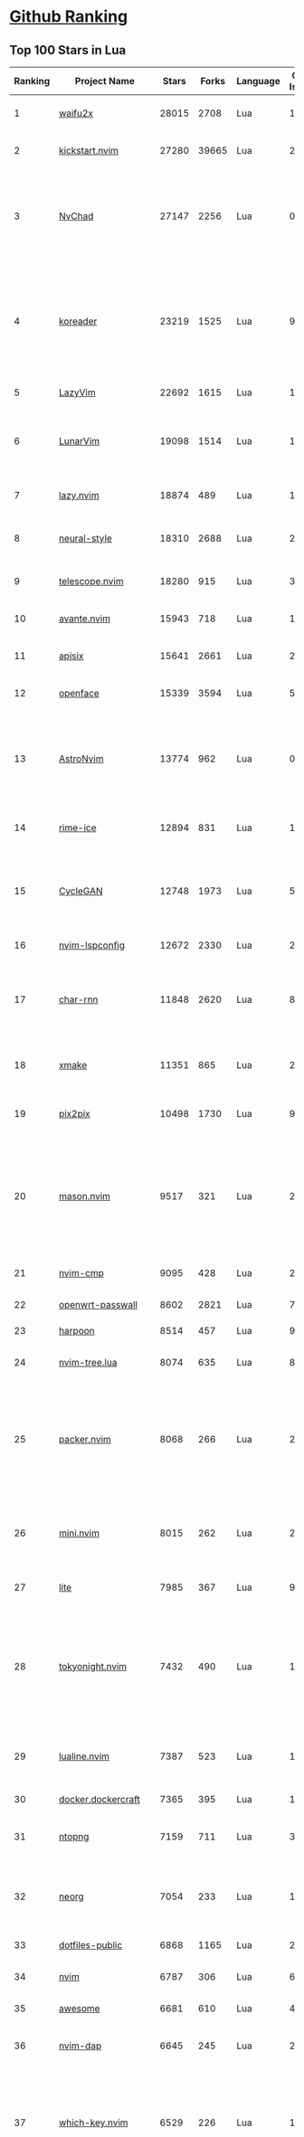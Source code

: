 [Github Ranking](../README.md)
==========

## Top 100 Stars in Lua

| Ranking | Project Name | Stars | Forks | Language | Open Issues | Description | Last Commit |
| ------- | ------------ | ----- | ----- | -------- | ----------- | ----------- | ----------- |
| 1 | [waifu2x](https://github.com/nagadomi/waifu2x) | 28015 | 2708 | Lua | 152 | Image Super-Resolution for Anime-Style Art | 2023-05-04T00:50:48Z |
| 2 | [kickstart.nvim](https://github.com/nvim-lua/kickstart.nvim) | 27280 | 39665 | Lua | 29 | A launch point for your personal nvim configuration | 2025-05-22T21:10:05Z |
| 3 | [NvChad](https://github.com/NvChad/NvChad) | 27147 | 2256 | Lua | 0 | Blazing fast Neovim framework providing solid defaults and a beautiful UI, enhancing your neovim experience. | 2025-09-20T00:57:51Z |
| 4 | [koreader](https://github.com/koreader/koreader) | 23219 | 1525 | Lua | 994 | An ebook reader application supporting PDF, DjVu, EPUB, FB2 and many more formats, running on Cervantes, Kindle, Kobo, PocketBook and Android devices | 2025-09-20T17:12:49Z |
| 5 | [LazyVim](https://github.com/LazyVim/LazyVim) | 22692 | 1615 | Lua | 1 | Neovim config for the lazy | 2025-09-20T15:04:35Z |
| 6 | [LunarVim](https://github.com/LunarVim/LunarVim) | 19098 | 1514 | Lua | 17 | 🌙 LunarVim is an IDE layer for Neovim. Completely free and community driven. | 2025-06-05T15:05:30Z |
| 7 | [lazy.nvim](https://github.com/folke/lazy.nvim) | 18874 | 489 | Lua | 13 | 💤 A modern plugin manager for Neovim | 2025-08-12T01:14:58Z |
| 8 | [neural-style](https://github.com/jcjohnson/neural-style) | 18310 | 2688 | Lua | 290 | Torch implementation of neural style algorithm | 2018-02-23T01:21:20Z |
| 9 | [telescope.nvim](https://github.com/nvim-telescope/telescope.nvim) | 18280 | 915 | Lua | 389 | Find, Filter, Preview, Pick. All lua, all the time. | 2025-05-12T01:21:28Z |
| 10 | [avante.nvim](https://github.com/yetone/avante.nvim) | 15943 | 718 | Lua | 130 | Use your Neovim like using Cursor AI IDE! | 2025-09-18T07:22:26Z |
| 11 | [apisix](https://github.com/apache/apisix) | 15641 | 2661 | Lua | 278 | The Cloud-Native API Gateway and AI Gateway | 2025-09-19T07:09:23Z |
| 12 | [openface](https://github.com/cmusatyalab/openface) | 15339 | 3594 | Lua | 5 | Face recognition with deep neural networks. | 2024-10-04T12:59:04Z |
| 13 | [AstroNvim](https://github.com/AstroNvim/AstroNvim) | 13774 | 962 | Lua | 0 | AstroNvim is an aesthetic and feature-rich neovim config that is extensible and easy to use with a great set of plugins  | 2025-09-18T19:22:21Z |
| 14 | [rime-ice](https://github.com/iDvel/rime-ice) | 12894 | 831 | Lua | 15 | Rime 配置：雾凇拼音 \| 长期维护的简体词库 | 2025-09-16T17:21:10Z |
| 15 | [CycleGAN](https://github.com/junyanz/CycleGAN) | 12748 | 1973 | Lua | 58 | Software that can generate photos from paintings,  turn horses into zebras,  perform style transfer, and more. | 2023-09-12T19:48:53Z |
| 16 | [nvim-lspconfig](https://github.com/neovim/nvim-lspconfig) | 12672 | 2330 | Lua | 23 | Quickstart configs for Nvim LSP | 2025-09-19T21:32:51Z |
| 17 | [char-rnn](https://github.com/karpathy/char-rnn) | 11848 | 2620 | Lua | 88 | Multi-layer Recurrent Neural Networks (LSTM, GRU, RNN) for character-level language models in Torch | 2023-10-24T17:15:27Z |
| 18 | [xmake](https://github.com/xmake-io/xmake) | 11351 | 865 | Lua | 223 | 🔥 A cross-platform build utility based on Lua | 2025-09-20T16:22:16Z |
| 19 | [pix2pix](https://github.com/phillipi/pix2pix) | 10498 | 1730 | Lua | 90 | Image-to-image translation with conditional adversarial nets | 2021-06-06T12:09:47Z |
| 20 | [mason.nvim](https://github.com/mason-org/mason.nvim) | 9517 | 321 | Lua | 242 | Portable package manager for Neovim that runs everywhere Neovim runs. Easily install and manage LSP servers, DAP servers, linters, and formatters. | 2025-08-07T04:52:33Z |
| 21 | [nvim-cmp](https://github.com/hrsh7th/nvim-cmp) | 9095 | 428 | Lua | 272 | A completion plugin for neovim coded in Lua. | 2025-04-13T03:23:19Z |
| 22 | [openwrt-passwall](https://github.com/xiaorouji/openwrt-passwall) | 8602 | 2821 | Lua | 7 | None | 2025-09-20T06:58:57Z |
| 23 | [harpoon](https://github.com/ThePrimeagen/harpoon) | 8514 | 457 | Lua | 93 | None | 2025-02-10T21:22:07Z |
| 24 | [nvim-tree.lua](https://github.com/nvim-tree/nvim-tree.lua) | 8074 | 635 | Lua | 87 | A file explorer tree for neovim written in lua | 2025-09-08T06:26:44Z |
| 25 | [packer.nvim](https://github.com/wbthomason/packer.nvim) | 8068 | 266 | Lua | 259 | A use-package inspired plugin manager for Neovim. Uses native packages, supports Luarocks dependencies, written in Lua, allows for expressive config | 2024-03-05T19:20:31Z |
| 26 | [mini.nvim](https://github.com/nvim-mini/mini.nvim) | 8015 | 262 | Lua | 29 | Library of 40+ independent Lua modules improving Neovim experience with minimal effort | 2025-09-20T14:54:08Z |
| 27 | [lite](https://github.com/rxi/lite) | 7985 | 367 | Lua | 91 | A lightweight text editor written in Lua | 2023-09-20T16:35:31Z |
| 28 | [tokyonight.nvim](https://github.com/folke/tokyonight.nvim) | 7432 | 490 | Lua | 1 | 🏙  A clean, dark Neovim theme written in Lua, with support for lsp, treesitter and lots of plugins. Includes additional themes for Kitty, Alacritty, iTerm and Fish. | 2025-09-17T21:03:20Z |
| 29 | [lualine.nvim](https://github.com/nvim-lualine/lualine.nvim) | 7387 | 523 | Lua | 181 | A blazing fast and easy to configure neovim statusline plugin written in pure lua. | 2025-08-12T03:50:49Z |
| 30 | [docker.dockercraft](https://github.com/docker-archive-public/docker.dockercraft) | 7365 | 395 | Lua | 15 | Docker + Minecraft = Dockercraft | 2021-06-15T14:24:53Z |
| 31 | [ntopng](https://github.com/ntop/ntopng) | 7159 | 711 | Lua | 325 | Web-based Traffic and Security Network Traffic Monitoring | 2025-09-19T15:36:25Z |
| 32 | [neorg](https://github.com/nvim-neorg/neorg) | 7054 | 233 | Lua | 191 | Modernity meets insane extensibility. The future of organizing your life in Neovim. | 2025-09-10T12:01:41Z |
| 33 | [dotfiles-public](https://github.com/craftzdog/dotfiles-public) | 6868 | 1165 | Lua | 20 | My personal dotfiles | 2025-07-17T07:40:26Z |
| 34 | [nvim](https://github.com/catppuccin/nvim) | 6787 | 306 | Lua | 6 | 🍨 Soothing pastel theme for (Neo)vim | 2025-09-20T12:23:17Z |
| 35 | [awesome](https://github.com/awesomeWM/awesome) | 6681 | 610 | Lua | 470 | awesome window manager | 2025-05-17T18:32:58Z |
| 36 | [nvim-dap](https://github.com/mfussenegger/nvim-dap) | 6645 | 245 | Lua | 29 | Debug Adapter Protocol client implementation for Neovim | 2025-09-20T06:06:43Z |
| 37 | [which-key.nvim](https://github.com/folke/which-key.nvim) | 6529 | 226 | Lua | 10 | 💥   Create key bindings that stick. WhichKey helps you remember your Neovim keymaps, by showing available keybindings in a popup as you type. | 2025-02-22T15:01:58Z |
| 38 | [trouble.nvim](https://github.com/folke/trouble.nvim) | 6433 | 204 | Lua | 5 | 🚦 A pretty diagnostics, references, telescope results, quickfix and location list to help you solve all the trouble your code is causing. | 2025-09-19T10:02:29Z |
| 39 | [gitsigns.nvim](https://github.com/lewis6991/gitsigns.nvim) | 6163 | 240 | Lua | 32 | Git integration for buffers | 2025-09-12T09:16:40Z |
| 40 | [VeryNginx](https://github.com/alexazhou/VeryNginx) | 5992 | 957 | Lua | 108 |  A very powerful and friendly  nginx base on lua-nginx-module( openresty ) which provide WAF, Control Panel, and Dashboards.  | 2020-06-30T07:07:17Z |
| 41 | [snacks.nvim](https://github.com/folke/snacks.nvim) | 5985 | 319 | Lua | 62 | 🍿 A collection of QoL plugins for Neovim | 2025-09-17T19:01:58Z |
| 42 | [lsyncd](https://github.com/lsyncd/lsyncd) | 5932 | 477 | Lua | 176 | Lsyncd (Live Syncing Daemon) synchronizes local directories with remote targets | 2024-11-27T15:11:27Z |
| 43 | [oil.nvim](https://github.com/stevearc/oil.nvim) | 5711 | 171 | Lua | 91 | Neovim file explorer: edit your filesystem like a buffer | 2025-08-21T01:23:38Z |
| 44 | [lite-xl](https://github.com/lite-xl/lite-xl) | 5680 | 276 | Lua | 220 | A lightweight text editor written in Lua | 2025-09-13T15:16:54Z |
| 45 | [obsidian.nvim](https://github.com/epwalsh/obsidian.nvim) | 5606 | 245 | Lua | 164 | Obsidian 🤝 Neovim | 2025-05-12T18:01:13Z |
| 46 | [Neovim-from-scratch](https://github.com/LunarVim/Neovim-from-scratch) | 5539 | 1137 | Lua | 66 | 📚 A Neovim config designed from scratch to be understandable | 2024-07-22T20:44:57Z |
| 47 | [kanagawa.nvim](https://github.com/rebelot/kanagawa.nvim) | 5491 | 203 | Lua | 51 | NeoVim dark colorscheme inspired by the colors of the famous painting by Katsushika Hokusai. | 2025-05-21T11:50:30Z |
| 48 | [noice.nvim](https://github.com/folke/noice.nvim) | 5320 | 149 | Lua | 15 | 💥 Highly experimental plugin that completely replaces the UI for messages, cmdline and the popupmenu. | 2025-02-11T19:04:52Z |
| 49 | [codecompanion.nvim](https://github.com/olimorris/codecompanion.nvim) | 5305 | 301 | Lua | 1 | ✨ AI Coding, Vim Style | 2025-09-19T11:49:50Z |
| 50 | [blink.cmp](https://github.com/Saghen/blink.cmp) | 5303 | 300 | Lua | 106 | Performant, batteries-included completion plugin for Neovim  | 2025-09-17T01:54:46Z |
| 51 | [toggleterm.nvim](https://github.com/akinsho/toggleterm.nvim) | 5113 | 194 | Lua | 63 | A neovim lua plugin to help easily manage multiple terminal windows | 2025-03-09T09:20:40Z |
| 52 | [diffview.nvim](https://github.com/sindrets/diffview.nvim) | 4956 | 146 | Lua | 95 | Single tabpage interface for easily cycling through diffs for all modified files for any git rev. | 2024-08-02T16:45:51Z |
| 53 | [PathOfBuilding](https://github.com/PathOfBuildingCommunity/PathOfBuilding) | 4907 | 2181 | Lua | 770 | Offline build planner for Path of Exile. | 2025-09-19T14:08:18Z |
| 54 | [neo-tree.nvim](https://github.com/nvim-neo-tree/neo-tree.nvim) | 4890 | 270 | Lua | 168 | Neovim plugin to manage the file system and other tree like structures. | 2025-09-20T11:37:13Z |
| 55 | [neogit](https://github.com/NeogitOrg/neogit) | 4833 | 288 | Lua | 126 | An interactive and powerful Git interface for Neovim, inspired by Magit | 2025-09-20T09:36:06Z |
| 56 | [DenseNet](https://github.com/liuzhuang13/DenseNet) | 4823 | 1072 | Lua | 28 | Densely Connected Convolutional Networks, In CVPR 2017 (Best Paper Award). | 2024-01-09T13:15:40Z |
| 57 | [indent-blankline.nvim](https://github.com/lukas-reineke/indent-blankline.nvim) | 4728 | 111 | Lua | 19 | Indent guides  for Neovim | 2025-03-17T15:20:19Z |
| 58 | [conform.nvim](https://github.com/stevearc/conform.nvim) | 4483 | 247 | Lua | 66 | Lightweight yet powerful formatter plugin for Neovim | 2025-08-27T22:45:45Z |
| 59 | [Comment.nvim](https://github.com/numToStr/Comment.nvim) | 4453 | 167 | Lua | 50 | :brain: :muscle: // Smart and powerful comment plugin for neovim. Supports treesitter, dot repeat, left-right/up-down motions, hooks, and more | 2024-08-19T16:47:28Z |
| 60 | [fast-neural-style](https://github.com/jcjohnson/fast-neural-style) | 4334 | 817 | Lua | 126 | Feedforward style transfer | 2023-10-03T20:54:31Z |
| 61 | [CorsixTH](https://github.com/CorsixTH/CorsixTH) | 4261 | 375 | Lua | 216 | Open source clone of Theme Hospital | 2025-09-20T13:17:28Z |
| 62 | [LuaSnip](https://github.com/L3MON4D3/LuaSnip) | 4078 | 258 | Lua | 113 | Snippet Engine for Neovim written in Lua. | 2025-09-15T17:19:57Z |
| 63 | [nvim-config](https://github.com/jdhao/nvim-config) | 4072 | 579 | Lua | 6 | A modern Neovim configuration with full battery for Python, Lua, C++, Markdown, LaTeX, and more... | 2025-09-14T18:51:59Z |
| 64 | [bufferline.nvim](https://github.com/akinsho/bufferline.nvim) | 4059 | 222 | Lua | 68 | A snazzy bufferline for Neovim | 2025-01-14T16:03:57Z |
| 65 | [vim-be-good](https://github.com/ThePrimeagen/vim-be-good) | 4052 | 166 | Lua | 41 | vim-be-good is a nvim plugin designed to make you better at Vim Movements.  | 2024-12-05T02:01:17Z |
| 66 | [lsp-zero.nvim](https://github.com/VonHeikemen/lsp-zero.nvim) | 4019 | 94 | Lua | 0 | A starting point to setup some lsp related features in neovim. | 2025-07-11T12:12:32Z |
| 67 | [ngx_lua_waf](https://github.com/loveshell/ngx_lua_waf) | 4011 | 1458 | Lua | 0 | ngx_lua_waf是一个基于lua-nginx-module(openresty)的web应用防火墙 | 2024-03-17T12:14:30Z |
| 68 | [ChatGPT.nvim](https://github.com/jackMort/ChatGPT.nvim) | 4006 | 339 | Lua | 101 | ChatGPT Neovim Plugin: Effortless Natural Language Generation with OpenAI's ChatGPT API | 2024-10-12T08:08:29Z |
| 69 | [nvim-surround](https://github.com/kylechui/nvim-surround) | 3918 | 68 | Lua | 9 | Add/change/delete surrounding delimiter pairs with ease. Written with :heart: in Lua. | 2025-08-28T05:26:57Z |
| 70 | [luvit](https://github.com/luvit/luvit) | 3912 | 376 | Lua | 89 | Lua + libUV + jIT = pure awesomesauce | 2025-01-16T23:10:02Z |
| 71 | [ant](https://github.com/ejoy/ant) | 3907 | 405 | Lua | 10 | Ant game engine | 2025-03-24T06:29:15Z |
| 72 | [lua-language-server](https://github.com/LuaLS/lua-language-server) | 3899 | 384 | Lua | 626 | A language server that offers Lua language support - programmed in Lua | 2025-08-07T12:00:49Z |
| 73 | [init.lua](https://github.com/ThePrimeagen/init.lua) | 3844 | 672 | Lua | 36 | None | 2025-09-11T17:57:40Z |
| 74 | [todo-comments.nvim](https://github.com/folke/todo-comments.nvim) | 3829 | 117 | Lua | 1 | ✅  Highlight, list and search todo comments in your projects | 2025-01-14T17:03:48Z |
| 75 | [dotfiles](https://github.com/elenapan/dotfiles) | 3796 | 179 | Lua | 15 | There is no place like ~/ | 2025-09-17T18:43:19Z |
| 76 | [nvim-autopairs](https://github.com/windwp/nvim-autopairs) | 3790 | 131 | Lua | 11 | autopairs for neovim written in lua | 2025-07-01T00:32:21Z |
| 77 | [fairseq-lua](https://github.com/facebookresearch/fairseq-lua) | 3739 | 612 | Lua | 16 | Facebook AI Research Sequence-to-Sequence Toolkit | 2021-09-17T09:21:31Z |
| 78 | [fzf-lua](https://github.com/ibhagwan/fzf-lua) | 3734 | 220 | Lua | 1 | Improved fzf.vim written in lua | 2025-09-20T13:40:39Z |
| 79 | [copilot.lua](https://github.com/zbirenbaum/copilot.lua) | 3728 | 144 | Lua | 21 | Fully featured & enhanced replacement for copilot.vim complete with API for interacting with Github Copilot | 2025-09-20T00:12:07Z |
| 80 | [nightfox.nvim](https://github.com/EdenEast/nightfox.nvim) | 3710 | 164 | Lua | 20 | 🦊A highly customizable theme for vim and neovim with support for lsp, treesitter and a variety of plugins. | 2025-02-09T17:21:50Z |
| 81 | [lspsaga.nvim](https://github.com/nvimdev/lspsaga.nvim) | 3691 | 298 | Lua | 88 | improve neovim lsp experience | 2025-06-25T09:55:48Z |
| 82 | [dev-environment-files](https://github.com/josean-dev/dev-environment-files) | 3680 | 868 | Lua | 31 | None | 2025-07-29T17:47:13Z |
| 83 | [vulscan](https://github.com/scipag/vulscan) | 3661 | 687 | Lua | 0 | Advanced vulnerability scanning with Nmap NSE | 2024-09-11T04:12:49Z |
| 84 | [oh-my-rime](https://github.com/Mintimate/oh-my-rime) | 3630 | 238 | Lua | 8 | The Simple Config Template Of Rime By Mintimate.   | 2025-09-05T08:43:13Z |
| 85 | [null-ls.nvim](https://github.com/jose-elias-alvarez/null-ls.nvim) | 3621 | 767 | Lua | 71 | Use Neovim as a language server to inject LSP diagnostics, code actions, and more via Lua. | 2023-10-03T08:04:11Z |
| 86 | [openresty-best-practices](https://github.com/moonbingbing/openresty-best-practices) | 3618 | 874 | Lua | 36 | None | 2024-06-13T09:29:15Z |
| 87 | [mason-lspconfig.nvim](https://github.com/mason-org/mason-lspconfig.nvim) | 3608 | 217 | Lua | 78 | Extension to mason.nvim that makes it easier to use lspconfig with mason.nvim. | 2025-09-11T10:06:53Z |
| 88 | [luarocks](https://github.com/luarocks/luarocks) | 3570 | 460 | Lua | 212 | LuaRocks is the package manager for the Lua programming language. | 2025-07-27T07:08:14Z |
| 89 | [yoru](https://github.com/raexera/yoru) | 3555 | 209 | Lua | 38 | A custom Linux environment built on AwesomeWM | 2024-08-02T02:19:16Z |
| 90 | [cdn-up-and-running](https://github.com/leandromoreira/cdn-up-and-running) | 3552 | 233 | Lua | 2 | CDN Up and Running - Building a CDN from Scratch to Learn about CDN, Nginx, Lua, Prometheus, Grafana, Load balancing, and Containers. | 2024-05-04T11:22:59Z |
| 91 | [tarantool](https://github.com/tarantool/tarantool) | 3549 | 388 | Lua | 1438 | Get your data in RAM. Get compute close to data. Enjoy the performance. | 2025-09-18T08:06:45Z |
| 92 | [flash.nvim](https://github.com/folke/flash.nvim) | 3513 | 54 | Lua | 7 | Navigate your code with search labels, enhanced character motions and Treesitter integration | 2025-09-17T08:08:01Z |
| 93 | [orgmode](https://github.com/nvim-orgmode/orgmode) | 3498 | 164 | Lua | 98 | Orgmode clone written in Lua for Neovim 0.11.0+. | 2025-09-20T13:25:13Z |
| 94 | [render-markdown.nvim](https://github.com/MeanderingProgrammer/render-markdown.nvim) | 3481 | 73 | Lua | 2 | Plugin to improve viewing Markdown files in Neovim | 2025-09-17T21:40:41Z |
| 95 | [nvim-notify](https://github.com/rcarriga/nvim-notify) | 3426 | 93 | Lua | 70 | A fancy, configurable, notification manager for NeoVim | 2025-09-06T20:22:11Z |
| 96 | [hardtime.nvim](https://github.com/m4xshen/hardtime.nvim) | 3417 | 45 | Lua | 9 | Break bad habits, master Vim motions | 2025-09-13T04:35:20Z |
| 97 | [rime](https://github.com/ssnhd/rime) | 3367 | 296 | Lua | 41 | Rime Squirrel 鼠须管配置文件（朙月拼音、小鹤双拼、自然码双拼） | 2025-08-26T09:02:47Z |
| 98 | [docker-jitsi-meet](https://github.com/jitsi/docker-jitsi-meet) | 3366 | 1483 | Lua | 40 | Jitsi Meet on Docker | 2025-09-16T15:53:35Z |
| 99 | [refactoring.nvim](https://github.com/ThePrimeagen/refactoring.nvim) | 3364 | 102 | Lua | 15 | The Refactoring library based off the Refactoring book by Martin Fowler | 2025-09-09T15:33:09Z |
| 100 | [moonscript](https://github.com/leafo/moonscript) | 3359 | 197 | Lua | 184 | :crescent_moon: A language that compiles to Lua | 2025-02-27T19:30:58Z |

